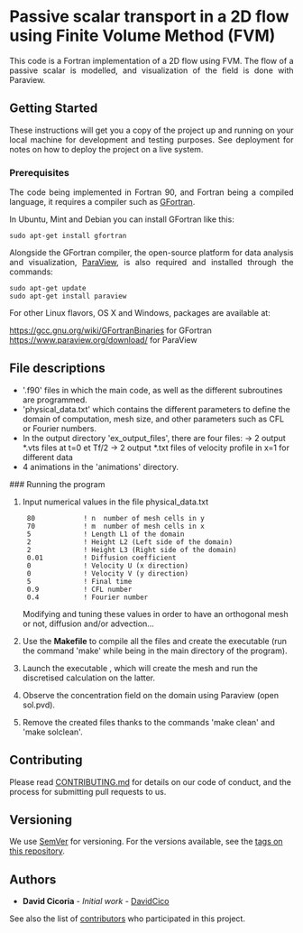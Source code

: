 # Passive scalar transport in a 2D flow using Finite Volume Method (FVM)
<p align="justify">This code is a Fortran implementation of a 2D flow using FVM. The flow of a passive scalar is modelled, and visualization of the field is done with Paraview.</p>

## Getting Started

<p align="justify">These instructions will get you a copy of the project up and running on your local machine for development and testing purposes. See deployment for notes on how to deploy the project on a live system.</p>

### Prerequisites

<p align="justify">The code being implemented in Fortran 90, and Fortran being a compiled language, it requires a compiler such as <a href="https://gcc.gnu.org/wiki/GFortran">GFortran</a>.</p>

In Ubuntu, Mint and Debian you can install GFortran like this:

    sudo apt-get install gfortran
    
<p align="justify">Alongside the GFortran compiler, the open-source platform for data analysis and visualization, <a href="https://www.paraview.org/">ParaView</a>, is also required and installed through the commands:</p>

    sudo apt-get update
    sudo apt-get install paraview

For other Linux flavors, OS X and Windows, packages are available at:

https://gcc.gnu.org/wiki/GFortranBinaries for GFortran    
https://www.paraview.org/download/ for ParaView


## File descriptions
<ul>
<li>'.f90' files in which the main code, as well as the different subroutines are programmed.</li>
<li>'physical_data.txt' which contains the different parameters to define the domain of computation, mesh size, and other parameters such as CFL or Fourier numbers.</li>
<li>In the output directory 'ex_output_files', there are four files:     
-> 2 output *.vts files at t=0 et Tf/2    
-> 2 output *.txt files of velocity profile in x=1 for different data 
</li>
<li>4 animations in the 'animations' directory.</li>
</ul>    
### Running the program

1. Input numerical values in the file physical_data.txt

        80            ! n  number of mesh cells in y    
        70            ! m  number of mesh cells in x    
        5             ! Length L1 of the domain    
        2             ! Height L2 (Left side of the domain)    
        2             ! Height L3 (Right side of the domain)     
        0.01          ! Diffusion coefficient    
        0             ! Velocity U (x direction)     
        0             ! Velocity V (y direction)          
        5             ! Final time    
        0.9           ! CFL number    
        0.4           ! Fourier number    

    Modifying and tuning these values in order to have an orthogonal mesh or not, diffusion and/or advection...

2. Use the **Makefile** to compile all the files and create the executable (run the command 'make' while being in the main directory of the program).

3. Launch the executable , which will create the mesh and run the discretised calculation on the latter.

4. Observe the concentration field on the domain using Paraview (open sol.pvd).

5. Remove the created files thanks to the commands 'make clean' and 'make solclean'.

## Contributing

Please read [CONTRIBUTING.md](https://github.com/DavidCico/Study-of-buy-and-hold-investment/blob/master/CONTRIBUTING.md) for details on our code of conduct, and the process for submitting pull requests to us.

## Versioning

We use [SemVer](http://semver.org/) for versioning. For the versions available, see the [tags on this repository](https://github.com/your/project/tags). 

## Authors

* **David Cicoria** - *Initial work* - [DavidCico](https://github.com/DavidCico)

See also the list of [contributors](https://github.com/DavidCico/Study-of-buy-and-hold-investment/graphs/contributors) who participated in this project.
